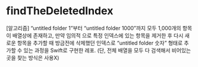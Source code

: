 # findTheDeletedIndex
[알고리즘]
“untitled folder 1”부터 “untitled folder 1000”까지 모두 1,000개의 항목이 배열상에 존재하고,
만약 임의적 으로 특정 인덱스에 있는 항목을 제거한 후 다시 새로운 항목을 추가할 때
방금전에 삭제했던 인덱스로 “untitled folder 숫자” 형태로 추가할 수 있는 과정을 Swift로 구현한 레포. 
(단, 전체 배열을 모두 다 검색해서 비어있는 곳을 찾는 방식은 사용X)
